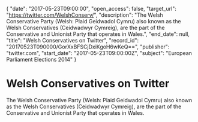 {
  "date": "2017-05-23T09:00:00", 
  "open_access": false, 
  "target_url": "https://twitter.com/WelshConserv/", 
  "description": "The Welsh Conservative Party (Welsh: Plaid Geidwadol Cymru) also known as the Welsh Conservatives (Ceidwadwyr Cymreig), are the part of the Conservative and Unionist Party that operates in Wales.", 
  "end_date": null, 
  "title": "Welsh Conservatives on Twitter", 
  "record_id": "20170523T090000/GorXxBFSCjDxiKgoH6wKeQ==", 
  "publisher": "twitter.com", 
  "start_date": "2017-05-23T09:00:00Z", 
  "subject": "European Parliament Elections 2014"
}

# Welsh Conservatives on Twitter

The Welsh Conservative Party (Welsh: Plaid Geidwadol Cymru) also known as the Welsh Conservatives (Ceidwadwyr Cymreig), are the part of the Conservative and Unionist Party that operates in Wales.